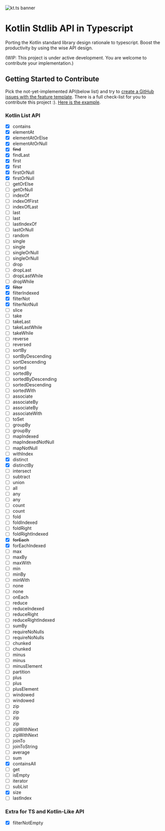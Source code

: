 ![kt.ts banner](https://cdn.jsdelivr.net/gh/gaplo917/kt.ts@master/meta/github-kt-ts-banner.jpg)

# Kotlin Stdlib API in Typescript
Porting the Kotlin standard library design rationale to typescript. Boost the productivity by using the wise API design. 

(WIP: This project is under active development. You are welcome to contribute your implementation.)

## Getting Started to Contribute

Pick the not-yet-implemented API(below list) and try to [create a GitHub issues with the feature template](https://github.com/gaplo917/kt.ts/issues/new?assignees=&labels=&template=implement-ktlist-features.md&title=%5BFeat%5D+Implement+Kt+List+). There is a full check-list for you to contribute this project :). 
[Here is the example](https://github.com/gaplo917/kt.ts/issues/6).

### Kotlin List API
* [x] contains
* [x] elementAt
* [x] elementAtOrElse
* [x] elementAtOrNull
* [x] ~~find~~
* [x] findLast
* [x] first
* [x] first
* [x] firstOrNull
* [x] firstOrNull
* [ ] getOrElse
* [ ] getOrNull
* [ ] indexOf
* [ ] indexOfFirst
* [ ] indexOfLast
* [ ] last
* [ ] last
* [ ] lastIndexOf
* [ ] lastOrNull
* [ ] random
* [ ] single
* [ ] single
* [ ] singleOrNull
* [ ] singleOrNull
* [ ] drop
* [ ] dropLast
* [ ] dropLastWhile
* [ ] dropWhile
* [x] ~~filter~~
* [x] filterIndexed
* [x] filterNot
* [x] filterNotNull
* [ ] slice
* [ ] take
* [ ] takeLast
* [ ] takeLastWhile
* [ ] takeWhile
* [ ] reverse
* [ ] reversed
* [ ] sortBy
* [ ] sortByDescending
* [ ] sortDescending
* [ ] sorted
* [ ] sortedBy
* [ ] sortedByDescending
* [ ] sortedDescending
* [ ] sortedWith
* [ ] associate
* [ ] associateBy
* [ ] associateBy
* [ ] associateWith
* [ ] toSet
* [ ] groupBy
* [ ] groupBy
* [ ] mapIndexed
* [ ] mapIndexedNotNull
* [ ] mapNotNull
* [ ] withIndex
* [x] distinct
* [x] distinctBy
* [ ] intersect
* [ ] subtract
* [ ] union
* [ ] all
* [ ] any
* [ ] any
* [ ] count
* [ ] count
* [ ] fold
* [ ] foldIndexed
* [ ] foldRight
* [ ] foldRightIndexed
* [x] ~~forEach~~
* [x] forEachIndexed
* [ ] max
* [ ] maxBy
* [ ] maxWith
* [ ] min
* [ ] minBy
* [ ] minWith
* [ ] none
* [ ] none
* [ ] onEach
* [ ] reduce
* [ ] reduceIndexed
* [ ] reduceRight
* [ ] reduceRightIndexed
* [ ] sumBy
* [ ] requireNoNulls
* [ ] requireNoNulls
* [ ] chunked
* [ ] chunked
* [ ] minus
* [ ] minus
* [ ] minusElement
* [ ] partition
* [ ] plus
* [ ] plus
* [ ] plusElement
* [ ] windowed
* [ ] windowed
* [ ] zip
* [ ] zip
* [ ] zip
* [ ] zip
* [ ] zipWithNext
* [ ] zipWithNext
* [ ] joinTo
* [ ] joinToString
* [ ] average
* [ ] sum
* [x] containsAll
* [ ] get
* [ ] isEmpty
* [ ] iterator
* [ ] subList
* [x] size
* [ ] lastIndex

### Extra for TS and Kotlin-Like API
* [x] filterNotEmpty
